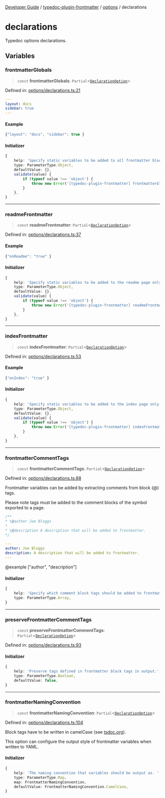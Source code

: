 [Developer Guide](../../../../README.md) / [typedoc-plugin-frontmatter](../../../README.md) / [options](../../README.md) / declarations

# declarations

Typedoc options declarations.

## Variables

### frontmatterGlobals

> `const` **frontmatterGlobals**: `Partial`\<[`DeclarationOption`](https://typedoc.org/api/types/Configuration.DeclarationOption.html)\>

Defined in: [options/declarations.ts:21](https://github.com/typedoc2md/typedoc-plugin-markdown/blob/main/packages/typedoc-plugin-frontmatter/src/options/declarations.ts#L21)

```yaml filename="YAML"
---
layout: docs
sidebar: true
---
```

#### Example

```ts
{"layout": "docs", "sidebar": true }
```

#### Initializer

```ts
{
    help: 'Specify static variables to be added to all frontmatter blocks.',
    type: ParameterType.Object,
    defaultValue: {},
    validate(value) {
        if (typeof value !== 'object') {
            throw new Error('[typedoc-plugin-frontmatter] frontmatterGlobals must be an object.');
        }
    },
}
```

***

### readmeFrontmatter

> `const` **readmeFrontmatter**: `Partial`\<[`DeclarationOption`](https://typedoc.org/api/types/Configuration.DeclarationOption.html)\>

Defined in: [options/declarations.ts:37](https://github.com/typedoc2md/typedoc-plugin-markdown/blob/main/packages/typedoc-plugin-frontmatter/src/options/declarations.ts#L37)

#### Example

```ts
{"onReadme": "true" }
```

#### Initializer

```ts
{
    help: 'Specify static variables to be added to the readme page only.',
    type: ParameterType.Object,
    defaultValue: {},
    validate(value) {
        if (typeof value !== 'object') {
            throw new Error('[typedoc-plugin-frontmatter] readmeFrontmatter must be an object.');
        }
    },
}
```

***

### indexFrontmatter

> `const` **indexFrontmatter**: `Partial`\<[`DeclarationOption`](https://typedoc.org/api/types/Configuration.DeclarationOption.html)\>

Defined in: [options/declarations.ts:53](https://github.com/typedoc2md/typedoc-plugin-markdown/blob/main/packages/typedoc-plugin-frontmatter/src/options/declarations.ts#L53)

#### Example

```ts
{"onIndex": "true" }
```

#### Initializer

```ts
{
    help: 'Specify static variables to be added to the index page only.',
    type: ParameterType.Object,
    defaultValue: {},
    validate(value) {
        if (typeof value !== 'object') {
            throw new Error('[typedoc-plugin-frontmatter] indexFrontmatter must be an object.');
        }
    },
}
```

***

### frontmatterCommentTags

> `const` **frontmatterCommentTags**: `Partial`\<[`DeclarationOption`](https://typedoc.org/api/types/Configuration.DeclarationOption.html)\>

Defined in: [options/declarations.ts:88](https://github.com/typedoc2md/typedoc-plugin-markdown/blob/main/packages/typedoc-plugin-frontmatter/src/options/declarations.ts#L88)

Frontmatter variables can be added by extracting comments from block (@) tags.

Please note tags must be added to the comment blocks of the symbol exported to a page.

 ```ts filename="Block Tags (someModule.ts)"
 /**
 * \@author Joe Bloggs
 *
 * \@description A description that will be added to frontmatter.
 */
 ```

```yaml filename="YAML (someModule.md)"
---
author: Joe Bloggs
description: A description that will be added to frontmatter.
---
````

@example ["author", "description"]

#### Initializer

```ts
{
    help: 'Specify which comment block tags should be added to frontmatter.',
    type: ParameterType.Array,
}
```

***

### preserveFrontmatterCommentTags

> `const` **preserveFrontmatterCommentTags**: `Partial`\<[`DeclarationOption`](https://typedoc.org/api/types/Configuration.DeclarationOption.html)\>

Defined in: [options/declarations.ts:93](https://github.com/typedoc2md/typedoc-plugin-markdown/blob/main/packages/typedoc-plugin-frontmatter/src/options/declarations.ts#L93)

#### Initializer

```ts
{
    help: 'Preserve tags defined in frontmatter block tags in output.',
    type: ParameterType.Boolean,
    defaultValue: false,
}
```

***

### frontmatterNamingConvention

> `const` **frontmatterNamingConvention**: `Partial`\<[`DeclarationOption`](https://typedoc.org/api/types/Configuration.DeclarationOption.html)\>

Defined in: [options/declarations.ts:104](https://github.com/typedoc2md/typedoc-plugin-markdown/blob/main/packages/typedoc-plugin-frontmatter/src/options/declarations.ts#L104)

Block tags have to be written in camelCase (see [tsdoc.org](https://tsdoc.org/pages/spec/tag_kinds)).

This option can configure the output style of frontmatter variables when written to YAML.

#### Initializer

```ts
{
    help: 'The naming convention that variables should be output as. ',
    type: ParameterType.Map,
    map: FrontmatterNamingConvention,
    defaultValue: FrontmatterNamingConvention.CamelCase,
}
```

